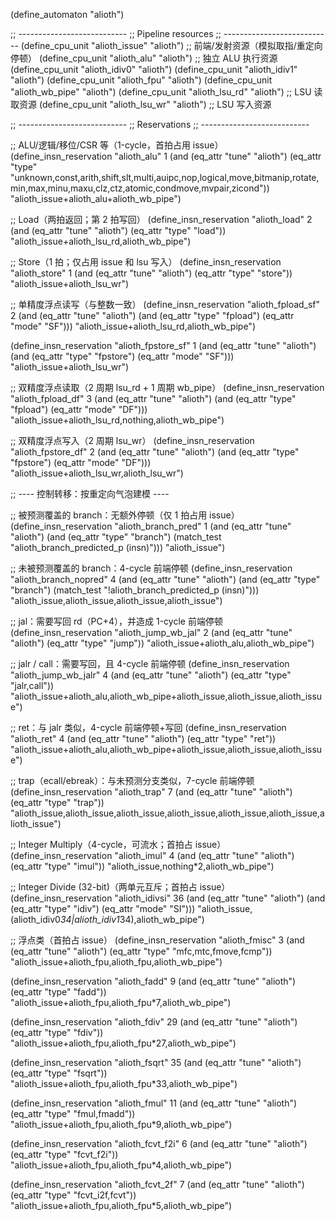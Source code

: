 (define_automaton "alioth")

;; ---------------------------
;; Pipeline resources
;; ---------------------------
(define_cpu_unit "alioth_issue"  "alioth")  ;; 前端/发射资源（模拟取指/重定向停顿）
(define_cpu_unit "alioth_alu"    "alioth")  ;; 独立 ALU 执行资源
(define_cpu_unit "alioth_idiv0"  "alioth")
(define_cpu_unit "alioth_idiv1"  "alioth")
(define_cpu_unit "alioth_fpu"    "alioth")
(define_cpu_unit "alioth_wb_pipe" "alioth")
(define_cpu_unit "alioth_lsu_rd" "alioth")  ;; LSU 读取资源
(define_cpu_unit "alioth_lsu_wr" "alioth")  ;; LSU 写入资源

;; ---------------------------
;; Reservations
;; ---------------------------

;; ALU/逻辑/移位/CSR 等（1-cycle，首拍占用 issue）
(define_insn_reservation "alioth_alu" 1
  (and (eq_attr "tune" "alioth")
       (eq_attr "type"
         "unknown,const,arith,shift,slt,multi,auipc,nop,logical,move,bitmanip,rotate,min,max,minu,maxu,clz,ctz,atomic,condmove,mvpair,zicond"))
  "alioth_issue+alioth_alu+alioth_wb_pipe")

;; Load（两拍返回；第 2 拍写回）
(define_insn_reservation "alioth_load" 2
  (and (eq_attr "tune" "alioth")
       (eq_attr "type" "load"))
  "alioth_issue+alioth_lsu_rd,alioth_wb_pipe")

;; Store（1 拍；仅占用 issue 和 lsu 写入）
(define_insn_reservation "alioth_store" 1
  (and (eq_attr "tune" "alioth")
       (eq_attr "type" "store"))
  "alioth_issue+alioth_lsu_wr")

;; 单精度浮点读写（与整数一致）
(define_insn_reservation "alioth_fpload_sf" 2
  (and (eq_attr "tune" "alioth")
       (and (eq_attr "type" "fpload")
            (eq_attr "mode" "SF")))
  "alioth_issue+alioth_lsu_rd,alioth_wb_pipe")

(define_insn_reservation "alioth_fpstore_sf" 1
  (and (eq_attr "tune" "alioth")
       (and (eq_attr "type" "fpstore")
            (eq_attr "mode" "SF")))
  "alioth_issue+alioth_lsu_wr")

;; 双精度浮点读取（2 周期 lsu_rd + 1 周期 wb_pipe）
(define_insn_reservation "alioth_fpload_df" 3
  (and (eq_attr "tune" "alioth")
       (and (eq_attr "type" "fpload")
            (eq_attr "mode" "DF")))
  "alioth_issue+alioth_lsu_rd,nothing,alioth_wb_pipe")

;; 双精度浮点写入（2 周期 lsu_wr）
(define_insn_reservation "alioth_fpstore_df" 2
  (and (eq_attr "tune" "alioth")
       (and (eq_attr "type" "fpstore")
            (eq_attr "mode" "DF")))
  "alioth_issue+alioth_lsu_wr,alioth_lsu_wr")

;; ---- 控制转移：按重定向气泡建模 ----

;; 被预测覆盖的 branch：无额外停顿（仅 1 拍占用 issue）
(define_insn_reservation "alioth_branch_pred" 1
  (and (eq_attr "tune" "alioth")
       (and (eq_attr "type" "branch")
            (match_test "alioth_branch_predicted_p (insn)")))
  "alioth_issue")

;; 未被预测覆盖的 branch：4-cycle 前端停顿
(define_insn_reservation "alioth_branch_nopred" 4
  (and (eq_attr "tune" "alioth")
       (and (eq_attr "type" "branch")
            (match_test "!alioth_branch_predicted_p (insn)")))
  "alioth_issue,alioth_issue,alioth_issue,alioth_issue")

;; jal：需要写回 rd（PC+4），并造成 1-cycle 前端停顿
(define_insn_reservation "alioth_jump_wb_jal" 2
  (and (eq_attr "tune" "alioth")
       (eq_attr "type" "jump"))
  "alioth_issue+alioth_alu,alioth_wb_pipe")

;; jalr / call：需要写回，且 4-cycle 前端停顿
(define_insn_reservation "alioth_jump_wb_jalr" 4
  (and (eq_attr "tune" "alioth")
       (eq_attr "type" "jalr,call"))
  "alioth_issue+alioth_alu,alioth_wb_pipe+alioth_issue,alioth_issue,alioth_issue")

;; ret：与 jalr 类似，4-cycle 前端停顿+写回
(define_insn_reservation "alioth_ret" 4
  (and (eq_attr "tune" "alioth")
       (eq_attr "type" "ret"))
  "alioth_issue+alioth_alu,alioth_wb_pipe+alioth_issue,alioth_issue,alioth_issue")

;; trap（ecall/ebreak）：与未预测分支类似，7-cycle 前端停顿
(define_insn_reservation "alioth_trap" 7
  (and (eq_attr "tune" "alioth")
       (eq_attr "type" "trap"))
  "alioth_issue,alioth_issue,alioth_issue,alioth_issue,alioth_issue,alioth_issue,alioth_issue")

;; Integer Multiply（4-cycle，可流水；首拍占 issue）
(define_insn_reservation "alioth_imul" 4
  (and (eq_attr "tune" "alioth")
       (eq_attr "type" "imul"))
  "alioth_issue,nothing*2,alioth_wb_pipe")

;; Integer Divide (32-bit)（两单元互斥；首拍占 issue）
(define_insn_reservation "alioth_idivsi" 36
  (and (eq_attr "tune" "alioth")
       (and (eq_attr "type" "idiv")
            (eq_attr "mode" "SI")))
  "alioth_issue,(alioth_idiv0*34|alioth_idiv1*34),alioth_wb_pipe")

;; 浮点类（首拍占 issue）
(define_insn_reservation "alioth_fmisc" 3
  (and (eq_attr "tune" "alioth")
       (eq_attr "type" "mfc,mtc,fmove,fcmp"))
  "alioth_issue+alioth_fpu,alioth_fpu,alioth_wb_pipe")

(define_insn_reservation "alioth_fadd" 9
  (and (eq_attr "tune" "alioth")
       (eq_attr "type" "fadd"))
  "alioth_issue+alioth_fpu,alioth_fpu*7,alioth_wb_pipe")

(define_insn_reservation "alioth_fdiv" 29
  (and (eq_attr "tune" "alioth")
       (eq_attr "type" "fdiv"))
  "alioth_issue+alioth_fpu,alioth_fpu*27,alioth_wb_pipe")

(define_insn_reservation "alioth_fsqrt" 35
  (and (eq_attr "tune" "alioth")
       (eq_attr "type" "fsqrt"))
  "alioth_issue+alioth_fpu,alioth_fpu*33,alioth_wb_pipe")

(define_insn_reservation "alioth_fmul" 11
  (and (eq_attr "tune" "alioth")
       (eq_attr "type" "fmul,fmadd"))
  "alioth_issue+alioth_fpu,alioth_fpu*9,alioth_wb_pipe")

(define_insn_reservation "alioth_fcvt_f2i" 6
  (and (eq_attr "tune" "alioth")
       (eq_attr "type" "fcvt_f2i"))
  "alioth_issue+alioth_fpu,alioth_fpu*4,alioth_wb_pipe")

(define_insn_reservation "alioth_fcvt_2f" 7
  (and (eq_attr "tune" "alioth")
       (eq_attr "type" "fcvt_i2f,fcvt"))
  "alioth_issue+alioth_fpu,alioth_fpu*5,alioth_wb_pipe")
